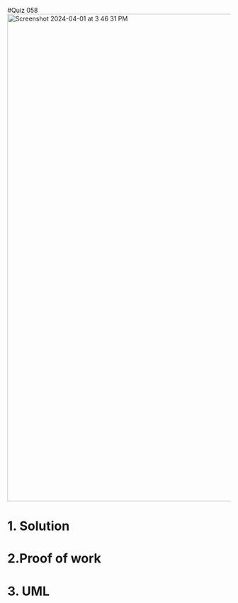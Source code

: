 #Quiz 058
<img width="1099" alt="Screenshot 2024-04-01 at 3 46 31 PM" src="https://github.com/K-Schriber/Unit-4-Comp-Sci/assets/142757998/34421a90-5692-4bf1-8953-dc646fdc88f2">

# 1. Solution


# 2.Proof of work


# 3. UML

